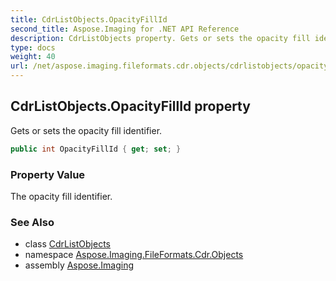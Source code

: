 ```yaml
---
title: CdrListObjects.OpacityFillId
second_title: Aspose.Imaging for .NET API Reference
description: CdrListObjects property. Gets or sets the opacity fill identifier
type: docs
weight: 40
url: /net/aspose.imaging.fileformats.cdr.objects/cdrlistobjects/opacityfillid/
---
```

## CdrListObjects.OpacityFillId property

Gets or sets the opacity fill identifier.

```csharp
public int OpacityFillId { get; set; }
```

### Property Value

The opacity fill identifier.

### See Also

* class [CdrListObjects](../)
* namespace [Aspose.Imaging.FileFormats.Cdr.Objects](../../cdrlistobjects/)
* assembly [Aspose.Imaging](../../../)


